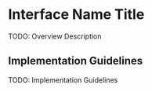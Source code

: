 # Interface Name Title

TODO: Overview Description

## Implementation Guidelines

TODO: Implementation Guidelines